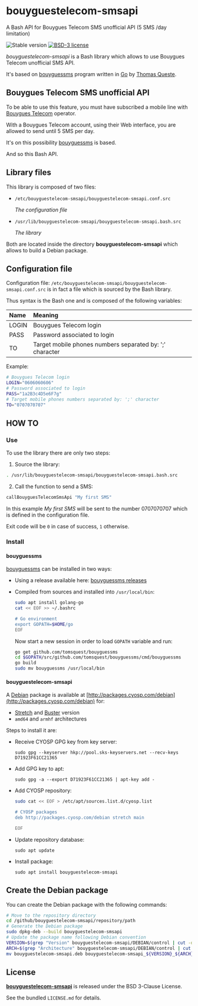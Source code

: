 # bouyguestelecom-smsapi
A Bash API for Bouygues Telecom SMS unofficial API (5 SMS /day limitation)

![Stable version](https://img.shields.io/badge/stable-1.1.0-blue.svg)
[![BSD-3 license](https://img.shields.io/badge/license-BSD--3--Clause-428F7E.svg)](https://tldrlegal.com/license/bsd-3-clause-license-%28revised%29)

*bouyguestelecom-smsapi* is a Bash library which allows to use Bouygues Telecom unofficial SMS API.

It's based on [bouyguessms](https://github.com/tomsquest/bouyguessms) program written in [Go](https://golang.org) by
[Thomas Queste](https://github.com/tomsquest).

## Bouygues Telecom SMS unofficial API

To be able to use this feature, you must have subscribed a mobile line with [Bouygues Telecom](https://www.bouyguestelecom.fr) operator.

With a Bouygues Telecom account, using their Web interface, you are allowed to send until 5 SMS per day.

It's on this possibility [bouyguessms](https://github.com/tomsquest/bouyguessms) is based.

And so this Bash API.

## Library files

This library is composed of two files:

 * `/etc/bouyguestelecom-smsapi/bouyguestelecom-smsapi.conf.src`

	*The configuration file*

 * `/usr/lib/bouyguestelecom-smsapi/bouyguestelecom-smsapi.bash.src`

	*The library*

Both are located inside the directory **bouyguestelecom-smsapi** which allows to build a Debian package.

## Configuration file

Configuration file: `/etc/bouyguestelecom-smsapi/bouyguestelecom-smsapi.conf.src` is in fact a file which is sourced by the Bash library.

Thus syntax is the Bash one and is composed of the following variables:

| Name  | Meaning                                                  |
|:------|:---------------------------------------------------------|
| LOGIN | Bouygues Telecom login                                   |
| PASS  | Password associated to login                             |
| TO    | Target mobile phones numbers separated by: ';' character |

Example:
```bash
# Bouygues Telecom login
LOGIN="0606060606"
# Password associated to login
PASS="1a2B3c4D5e6F7g"
# Target mobile phones numbers separated by: ';' character
TO="0707070707"
```

## HOW TO

### Use

To use the library there are only two steps:

1. Source the library:
```bash
. /usr/lib/bouyguestelecom-smsapi/bouyguestelecom-smsapi.bash.src
```
2. Call the function to send a SMS:
```bash
callBouyguesTelecomSmsApi "My first SMS"
```

In this example *My first SMS* will be sent to the number 0707070707  which is defined in the configuration file.

Exit code will be `0` in case of success, `1` otherwise.

### Install

#### bouyguessms

[bouyguessms](https://github.com/tomsquest/bouyguessms) can be installed in two ways:

 * Using a release available here: [bouyguessms releases](https://github.com/tomsquest/bouyguessms/releases)
 
 * Compiled from sources and installed into `/usr/local/bin`:
    ```bash
    sudo apt install golang-go
    cat << EOF >> ~/.bashrc
    
    # Go environment
    export GOPATH=$HOME/go
    EOF
    ```
    Now start a new session in order to load `GOPATH` variable and run:
    ```bash
    go get github.com/tomsquest/bouyguessms
    cd $GOPATH/src/github.com/tomsquest/bouyguessms/cmd/bouyguessms
    go build
    sudo mv bouyguessms /usr/local/bin
    ```

#### bouyguestelecom-smsapi

A [Debian](https://www.debian.org) package is available at [http://packages.cyosp.com/debian](http://packages.cyosp.com/debian) for:
 * [Stretch](https://www.debian.org/releases/stretch/) and [Buster](https://www.debian.org/releases/buster/) version
 * `amd64` and `armhf` architectures

Steps to install it are:

 * Receive CYOSP GPG key from key server:

    `sudo gpg --keyserver hkp://pool.sks-keyservers.net --recv-keys D71923F61CC21365`

 * Add GPG key to apt:

    `sudo gpg -a --export D71923F61CC21365 | apt-key add -`

 * Add CYOSP repository:

    ```bash
    sudo cat << EOF > /etc/apt/sources.list.d/cyosp.list

    # CYOSP packages
    deb http://packages.cyosp.com/debian stretch main

    EOF
    ```

 * Update repository database:

    `sudo apt update`

 * Install package:
 
    `sudo apt install bouyguestelecom-smsapi`

## Create the Debian package

You can create the Debian package with the following commands:

```bash
# Move to the repository directory
cd /github/bouyguestelecom-smsapi/repository/path
# Generate the Debian package
sudo dpkg-deb --build bouyguestelecom-smsapi
# Update the package name following Debian convention
VERSION=$(grep "Version" bouyguestelecom-smsapi/DEBIAN/control | cut -d ' ' -f 2)
ARCH=$(grep "Architecture" bouyguestelecom-smsapi/DEBIAN/control | cut -d ' ' -f 2)
mv bouyguestelecom-smsapi.deb bouyguestelecom-smsapi_${VERSION}_${ARCH}.deb
```

## License

**[bouyguestelecom-smsapi](https://github.com/cyosp/bouyguestelecom-smsapi)** is released under the BSD 3-Clause License.

See the bundled `LICENSE.md` for details.